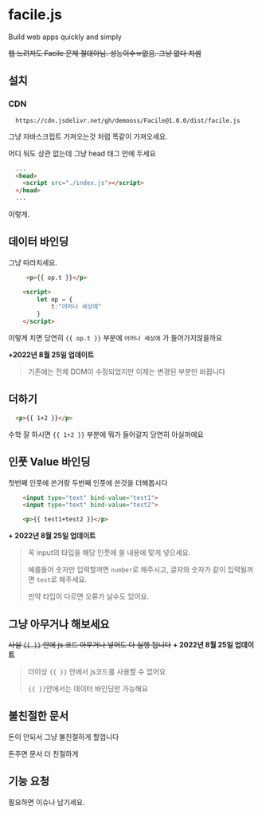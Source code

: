 # facile.js
Build web apps quickly and simply

~~웹 느려져도 Facile 문제 절대아님. 성능이수ㅠ없음. 그냥 없다 치셈~~

## 설치

### CDN
```
  https://cdn.jsdelivr.net/gh/demooss/Facile@1.0.0/dist/facile.js
```
그냥 자바스크립트 가져오는것 처럼 똑같이 가져오세요.

어디 둬도 상관 없는데 그냥 head 태그 안에 두세요
```html
  ...
  <head>
    <script src="./index.js"></script>
  </head>
  ...
```
이렇게.

## 데이터 바인딩
그냥 따라치세요.
```html
     <p>{{ op.t }}</p>

    <script>
        let op = {
            t:"어머나 세상에"
        }
    </script>
```
이렇게 치면 당연히 `{{ op.t }}` 부분에 `어머나 세상에` 가 들어가지않을까요

**+2022년 8월 25일 업데이트**
> 기존에는 전체 DOM이 수정되었지만 이제는 변경된 부분만 바뀝니다

## 더하기
```html
  <p>{{ 1+2 }}</p>
```
수학 잘 하시면 `{{ 1+2 }}` 부분에 뭐가 들어갈지 당연히 아실꺼에요

## 인풋 Value 바인딩
첫번째 인풋에 쓴거랑 두번째 인풋에 쓴것을 더해봅시다
```html
    <input type="text" bind-value="test1">
    <input type="text" bind-value="test2">

    <p>{{ test1+test2 }}</p>
```

**+ 2022년 8월 25일 업데이트**
> 꼭 input의 타입을 해당 인풋에 쓸 내용에 맞게 넣으세요.
> 
> 예를들어 숫자만 입력할꺼면 `number`로 해주시고, 글자와 숫자가 같이 입력될꺼면 `text`로 해주세요.
> 
> 만약 타입이 다르면 오류가 날수도 있어요.

## 그냥 아무거나 해보세요
~~사실 `{{ }}` 안에 js 코드 아무거나 넣어도 다 실행 됩니다~~
**+ 2022년 8월 25일 업데이트**
> 더이상 `{{ }}` 안에서 js코드를 사용할 수 없어요
> 
> `{{ }}`안에서는 데이터 바인딩만 가능해요

## 불친절한 문서
돈이 안되서 그냥 불친절하게 할껍니다

돈주면 문서 더 친절하게 

## 기능 요청
필요하면 이슈나 남기세요.
